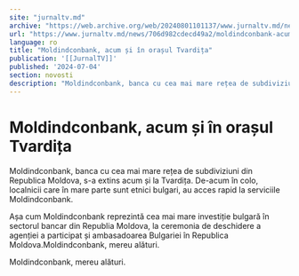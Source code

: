 ```yaml
---
site: "jurnaltv.md"
archive: "https://web.archive.org/web/20240801101137/www.jurnaltv.md/news/706d982cdecd49a2/moldindconbank-acum-si-in-orasul-tvardita.html"
url: "https://www.jurnaltv.md/news/706d982cdecd49a2/moldindconbank-acum-si-in-orasul-tvardita.html"
language: ro
title: "Moldindconbank, acum și în orașul Tvardița"
publication: '[[JurnalTV]]'
published: '2024-07-04'
section: novosti
description: "Moldindconbank, banca cu cea mai mare rețea de subdiviziuni din Republica Moldova, s-a extins acum și la Tvardița. De-acum în colo, localnicii care în mare parte sunt etnici bulgari, au acces rapid la serviciile Moldindconbank."
---
```


# Moldindconbank, acum și în orașul Tvardița

Moldindconbank, banca cu cea mai mare rețea de subdiviziuni din Republica Moldova, s-a extins acum și la Tvardița. De-acum în colo, localnicii care în mare parte sunt etnici bulgari, au acces rapid la serviciile Moldindconbank.

Așa cum Moldindconbank reprezintă cea mai mare investiție bulgară în sectorul bancar din Republia Moldova, la ceremonia de deschidere a agenției a participat și ambasadoarea Bulgariei în Republica Moldova.Moldindconbank, mereu alături.

Moldindconbank, mereu alături.